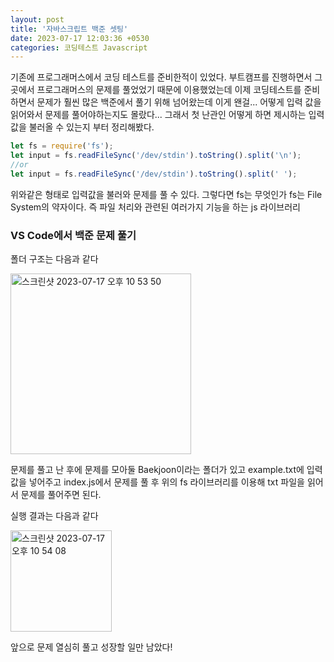 ```yaml
---
layout: post
title: '자바스크립트 백준 셋팅'
date: 2023-07-17 12:03:36 +0530
categories: 코딩테스트 Javascript
---
```


기존에 프로그래머스에서 코딩 테스트를 준비한적이 있었다.
부트캠프를 진행하면서 그 곳에서 프로그래머스의 문제를 풀었었기 때문에
이용했었는데 이제 코딩테스트를 준비하면서
문제가 훨씬 많은 백준에서 풀기 위해 넘어왔는데 이게 왠걸...
어떻게 입력 값을 읽어와서 문제를 풀어야하는지도 몰랐다...
그래서 첫 난관인 어떻게 하면 제시하는 입력값을 불러올 수 있는지 부터 정리해봤다.

```javascript
let fs = require('fs');
let input = fs.readFileSync('/dev/stdin').toString().split('\n');
//or
let input = fs.readFileSync('/dev/stdin').toString().split(' ');
```

위와같은 형태로 입력값을 불러와 문제를 풀 수 있다.
그렇다면 fs는 무엇인가
fs는 File System의 약자이다.
즉 파일 처리와 관련된 여러가지 기능을 하는 js 라이브러리

<h3>VS Code에서 백준 문제 풀기</h3>

폴더 구조는 다음과 같다

<img width="289" alt="스크린샷 2023-07-17 오후 10 53 50" src="https://github.com/Junparkk/Junparkk.github.io/assets/82128525/e2daa13f-b5d2-4466-8062-c157a93b2fc4">

문제를 풀고 난 후에 문제를 모아둘 Baekjoon이라는 폴더가 있고
example.txt에 입력값을 넣어주고
index.js에서 문제를 풀 후 위의 fs 라이브러리를 이용해 txt 파일을 읽어서 문제를 풀어주면 된다.

실행 결과는 다음과 같다

<img width="162" alt="스크린샷 2023-07-17 오후 10 54 08" src="https://github.com/Junparkk/Junparkk.github.io/assets/82128525/71fe66c4-3805-499f-80cd-2316d467c882">

앞으로 문제 열심히 풀고 성장할 일만 남았다!
